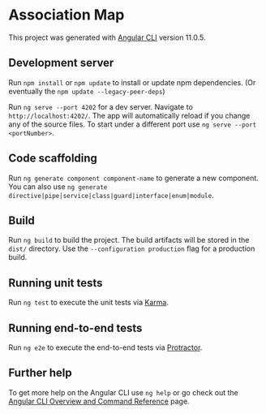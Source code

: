 # Association Map

This project was generated with [Angular CLI](https://github.com/angular/angular-cli) version 11.0.5.

## Development server

Run `npm install` or `npm update` to install or update npm dependencies. (Or eventually the `npm update --legacy-peer-deps`)

Run `ng serve --port 4202` for a dev server. Navigate to `http://localhost:4202/`. The app will automatically reload if you change any of the source files. To start under a different port use `ng serve --port <portNumber>`.

## Code scaffolding

Run `ng generate component component-name` to generate a new component. You can also use `ng generate directive|pipe|service|class|guard|interface|enum|module`.

## Build

Run `ng build` to build the project. The build artifacts will be stored in the `dist/` directory. Use the `--configuration production` flag for a production build.

## Running unit tests

Run `ng test` to execute the unit tests via [Karma](https://karma-runner.github.io).

## Running end-to-end tests

Run `ng e2e` to execute the end-to-end tests via [Protractor](http://www.protractortest.org/).

## Further help

To get more help on the Angular CLI use `ng help` or go check out the [Angular CLI Overview and Command Reference](https://angular.io/cli) page.
